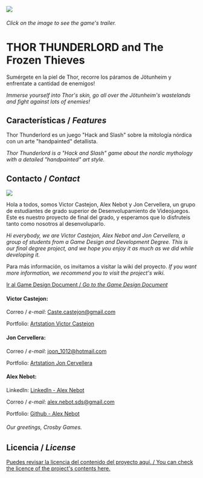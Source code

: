 [![](https://github.com/JonCervellera/Crosby/blob/master/WikiResources/Titulo_final.jpg)](https://www.youtube.com/watch?v=n5zUn9TvCWs)
###### Click on the image to see the game's trailer. 

# **THOR THUNDERLORD and The Frozen Thieves** 

Sumérgete en la piel de Thor, recorre los páramos de Jötunheim y enfrentate a cantidad de enemigos!

_Immerse yourself into Thor's skin, go all over the Jötunheim's wastelands and fight against lots of enemies!_

## Características / _Features_

Thor Thunderlord es un juego "Hack and Slash" sobre la mitología nórdica con un arte "handpainted" detallista. 

_Thor Thunderlord is a "Hack and Slash" game about the nordic mythology with a detailed "handpainted" art style._ 


## Contacto / _Contact_

![](https://github.com/JonCervellera/Crosby/blob/master/WikiResources/logo_crosby.jpg)

Hola a todos, somos Victor Castejon, Alex Nebot y Jon Cervellera, un grupo de estudiantes de grado superior de Desenvolupamiento de Videojuegos. Este es nuestro proyecto de final del grado, y esperamos que lo disfruteis tanto como nosotros al desenvoluparlo.

_Hi everybody, we are Victor Castejon, Alex Nebot and Jon Cervellera, a group of students from a Game Design and Development Degree. This is our final degree project, and we hope you enjoy it as much as we did while developing it._

Para más información, os invitamos a visitar la wiki del proyecto. _If you want more information, we recommend you to visit the project's wiki._ 

[Ir al Game Design Document / _Go to the Game Design Document_](https://github.com/JonCervellera/Crosby/wiki)


#### Victor Castejon:

Correo / _e-mail_: Caste.castejon@gmail.com

Portfolio: [Artstation Victor Castejon](https://www.artstation.com/caste)

#### Jon Cervellera:

Correo / _e-mail_: joon_1012@hotmail.com

Portfolio: [Artstation Jon Cervellera](https://www.artstation.com/joncervellera)

#### Alex Nebot:

LinkedIn: [LinkedIn - Alex Nebot](linkedin.com/in/alex-nebot-oller)

Correo / _e-mail_: alex.nebot.sds@gmail.com

Portfolio: [Github - Alex Nebot](https://github.com/agune15)

###### *Our greetings, Crosby Games.*


## Licencia / _License_

[Puedes revisar la licencia del contenido del proyecto aquí. / You can check the licence of the project's contents here.](https://github.com/JonCervellera/Crosby/blob/master/LICENSE.md)
















